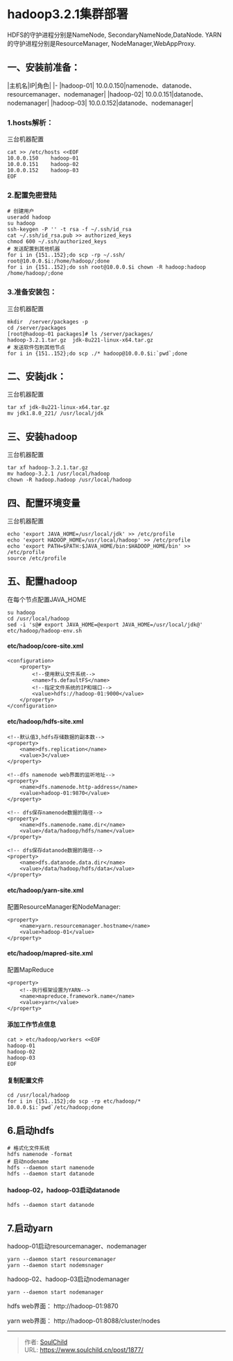 # hadoop3.2.1集群部署

<!--more-->
HDFS的守护进程分别是NameNode, SecondaryNameNode,DataNode.
YARN的守护进程分别是ResourceManager, NodeManager,WebAppProxy.
## 一、安装前准备：
|主机名|IP|角色|
|-
|hadoop-01| 10.0.0.150|namenode、datanode、resourcemanager、nodemanager|
|hadoop-02| 10.0.0.151|datanode、nodemanager|
|hadoop-03| 10.0.0.152|datanode、nodemanager|

### 1.hosts解析：
三台机器配置
```
cat >> /etc/hosts <<EOF
10.0.0.150    hadoop-01
10.0.0.151    hadoop-02
10.0.0.152    hadoop-03
EOF
```
### 2.配置免密登陆
```
# 创建用户
useradd hadoop
su hadoop
ssh-keygen -P '' -t rsa -f ~/.ssh/id_rsa
cat ~/.ssh/id_rsa.pub >> authorized_keys
chmod 600 ~/.ssh/authorized_keys
# 发送配置到其他机器
for i in {151..152};do scp -rp ~/.ssh/ root@10.0.0.$i:/home/hadoop/;done
for i in {151..152};do ssh root@10.0.0.$i chown -R hadoop:hadoop /home/hadoop/;done
```

### 3.准备安装包：
三台机器配置
```
mkdir  /server/packages -p
cd /server/packages
[root@hadoop-01 packages]# ls /server/packages/
hadoop-3.2.1.tar.gz  jdk-8u221-linux-x64.tar.gz
# 发送软件包到其他节点
for i in {151..152};do scp ./* hadoop@10.0.0.$i:`pwd`;done
```

## 二、安装jdk：
三台机器配置
```
tar xf jdk-8u221-linux-x64.tar.gz
mv jdk1.8.0_221/ /usr/local/jdk

```

## 三、安装hadoop
三台机器配置
```
tar xf hadoop-3.2.1.tar.gz
mv hadoop-3.2.1 /usr/local/hadoop
chown -R hadoop.hadoop /usr/local/hadoop
```

## 四、配置环境变量
三台机器配置
```
echo 'export JAVA_HOME=/usr/local/jdk' >> /etc/profile
echo 'export HADOOP_HOME=/usr/local/hadoop' >> /etc/profile
echo 'export PATH=$PATH:$JAVA_HOME/bin:$HADOOP_HOME/bin' >> /etc/profile
source /etc/profile
```
## 五、配置hadoop
在每个节点配置JAVA_HOME
```
su hadoop
cd /usr/local/hadoop
sed -i 's@# export JAVA_HOME=@export JAVA_HOME=/usr/local/jdk@' etc/hadoop/hadoop-env.sh
```

#### etc/hadoop/core-site.xml
```
<configuration>
    <property>
        <!--使用默认文件系统-->
        <name>fs.defaultFS</name>
        <!--指定文件系统的IP和端口-->
        <value>hdfs://hadoop-01:9000</value>
    </property>
</configuration>
```

#### etc/hadoop/hdfs-site.xml
```
<!--默认值3,hdfs存储数据的副本数-->
<property>
    <name>dfs.replication</name>
    <value>3</value>
</property>
 
<!--dfs namenode web界面的监听地址-->
<property>
    <name>dfs.namenode.http-address</name>
    <value>hadoop-01:9870</value>
</property>

<!-- dfs保存namenode数据的路径-->
<property>
    <name>dfs.namenode.name.dir</name>
    <value>/data/hadoop/hdfs/name</value>
</property>  

<!-- dfs保存datanode数据的路径-->
<property>
    <name>dfs.datanode.data.dir</name>
    <value>/data/hadoop/hdfs/data</value>
</property>

```
#### etc/hadoop/yarn-site.xml
配置ResourceManager和NodeManager:
```
<property>
    <name>yarn.resourcemanager.hostname</name>
    <value>hadoop-01</value>
</property>

```
#### etc/hadoop/mapred-site.xml
配置MapReduce
```
<property>
    <!--执行框架设置为YARN-->
    <name>mapreduce.framework.name</name>
    <value>yarn</value>
</property>
```


#### 添加工作节点信息
```
cat > etc/hadoop/workers <<EOF
hadoop-01
hadoop-02
hadoop-03
EOF
```

#### 复制配置文件
```
cd /usr/local/hadoop
for i in {151..152};do scp -rp etc/hadoop/* 10.0.0.$i:`pwd`/etc/hadoop;done
```

## 6.启动hdfs
```
# 格式化文件系统
hdfs namenode -format
# 启动nodename
hdfs --daemon start namenode
hdfs --daemon start datanode
```

#### hadoop-02，hadoop-03启动datanode
```
hdfs --daemon start datanode
```

## 7.启动yarn
hadoop-01启动resourcemanager、nodemanager
```
yarn --daemon start resourcemanager
yarn --daemon start nodemsnager
```

hadoop-02、hadoop-03启动nodemanager
```
yarn --daemon start nodemanager
```

hdfs web界面：
http://hadoop-01:9870

yarn web界面：
http://hadoop-01:8088/cluster/nodes






---

> 作者: [SoulChild](https://www.soulchild.cn)  
> URL: https://www.soulchild.cn/post/1877/  

